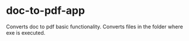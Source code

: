 # doc-to-pdf-app
Converts doc to pdf basic functionality. Converts files in the folder where exe is executed.

